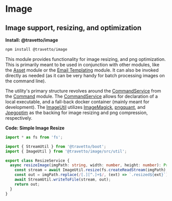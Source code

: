 # Image
## Image support, resizing, and optimization

**Install: @travetto/image**
```bash
npm install @travetto/image
```

This module provides functionality for image resizing, and png optimization. This is primarily meant to be used in conjunction with other modules, like the [Asset](https://github.com/travetto/travetto/tree/1.0.0-docs-overhaul/module//asset "Modular library for storing and retrieving binary assets") module or the [Email Templating](https://github.com/travetto/travetto/tree/1.0.0-docs-overhaul/module//email-template "Email templating module") module. It can also be invoked directly as needed (as it can be very handy for batch processing images on the command line).

The utility's primary structure revolves around the [CommandService](https://github.com/travetto/travetto/tree/1.0.0-docs-overhaul/module//command/src/command.ts#L11) from the [Command](https://github.com/travetto/travetto/tree/1.0.0-docs-overhaul/module//command "Support for executing complex commands at runtime.") module.  The [CommandService](https://github.com/travetto/travetto/tree/1.0.0-docs-overhaul/module//command/src/command.ts#L11)  allows for declaration of a local executable, and a fall-back docker container (mainly meant for development).  The [ImageUtil](https://github.com/travetto/travetto/tree/1.0.0-docs-overhaul/module/image/src/util.ts#L28) utilizes [ImageMagick](https://imagemagick.org/index.php), [pngquant](https://pngquant.org/), and  [Jpegoptim](https://github.com/tjko/jpegoptim) as the backing for image resizing and png compression, respectively.

**Code: Simple Image Resize**
```typescript
import * as fs from 'fs';

import { StreamUtil } from '@travetto/boot';
import { ImageUtil } from '@travetto/image/src/util';

export class ResizeService {
  async resizeImage(imgPath: string, width: number, height: number): Promise<string> {
    const stream = await ImageUtil.resize(fs.createReadStream(imgPath), { w: width, h: height });
    const out = imgPath.replace(/[.][^.]+$/, (ext) => `.resized${ext}`);
    await StreamUtil.writeToFile(stream, out);
    return out;
  }
}
```

